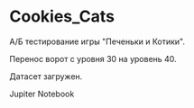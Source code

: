 # Cookies_Cats

А/Б тестирование игры "Печеньки и Котики".

Перенос ворот с уровня 30 на уровень 40.

Датасет загружен.

Jupiter Notebook
